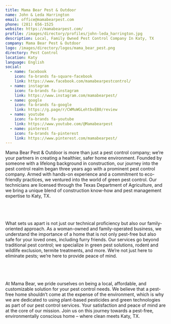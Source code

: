 ```yaml
---
title: Mama Bear Pest & Outdoor
name: John & Leda Harrington
email: office@mamabearpest.com
phone: (281) 656-1525
website: https://mamabearpest.com/
profile: /images/directory/profiles/john-leda_harrington.jpg
description: Local, Family Owned Pest Control Company In Katy, TX
company: Mama Bear Pest & Outdoor
logo: /images/directory/logos/mama_bear_pest.png
directory: Pest Control
location: Katy
language: English
social:
  - name: facebook
    icon: fa-brands fa-square-facebook
    link: https://www.facebook.com/mamabearpestcontrol/
  - name: instagram
    icon: fa-brands fa-instagram
    link: https://www.instagram.com/mamabearpest/
  - name: google
    icon: fa-brands fa-google
    link: https://g.page/r/CWMuWGLehtbvEB0/review
  - name: youtube
    icon: fa-brands fa-youtube
    link: https://www.youtube.com/@Mamabearpest
  - name: pinterest
    icon: fa-brands fa-pinterest
    link: https://www.pinterest.com/mamabearpest/
---
```


Mama Bear Pest & Outdoor is more than just a pest control company; we’re your partners in creating a healthier, safer home environment. Founded by someone with a lifelong background in construction, our journey into the pest control realm began three years ago with a prominent pest control company. Armed with hands-on experience and a commitment to eco-friendly practices, we ventured into the world of green pest control. Our technicians are licensed through the Texas Department of Agriculture, and we bring a unique blend of construction know-how and pest management expertise to Katy, TX.
###### <br>
What sets us apart is not just our technical proficiency but also our family-oriented approach. As a woman-owned and family-operated business, we understand the importance of a home that is not only pest-free but also safe for your loved ones, including furry friends. Our services go beyond traditional pest control; we specialize in green pest solutions, rodent and wildlife exclusion, termite treatments, and more. We’re not just here to eliminate pests; we’re here to provide peace of mind.
###### <br>
At Mama Bear, we pride ourselves on being a local, affordable, and customizable solution for your pest control needs. We believe that a pest-free home shouldn’t come at the expense of the environment, which is why we are dedicated to using plant-based pesticides and green technologies as part of our pest control services. Your satisfaction and peace of mind are at the core of our mission. Join us on this journey towards a pest-free, environmentally conscious home – where clean meets Katy, TX.
